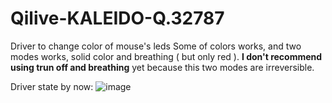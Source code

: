 # Qilive-KALEIDO-Q.32787
Driver to change color of mouse's leds
Some of colors works, and two modes works, solid color and breathing ( but only red ).
**I don't recommend using trun off and breathing** yet because this two modes are irreversible.

Driver state by now:
![image](https://github.com/NintyS/Qilive-KALEIDO-Q.3277/assets/31569763/585a6b49-7aff-4244-92be-8a105f6be5f5)
